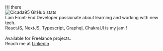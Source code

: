 Hi there
<br/>
![Cicada95 GitHub stats](https://github-readme-stats.vercel.app/api?username=Cicada95&hide=stars,prs,issues&?count_private=true)
<br/>
I am Front-End Developer passionate about learning and working with new tech. 
<br/>
ReactJS, NextJS, Typescript, Graphql, ChakraUI is my jam !
<br/>
<br/>
Available for Freelance projects.
<br/>
Reach me at
[Linkedin](https://www.linkedin.com/in/rokassimkus/)

